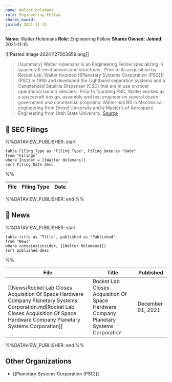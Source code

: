 ```yaml
---
name: Walter Holemans
role: Engineering Fellow
shares_owned: 
joined: 2021-11-15
---
```


**Name:** Walter Holemans
**Role:** Engineering Fellow
**Shares Owned:** 
**Joined:** 2021-11-15

![[Pasted image 20241127003859.png]]

>[!summary]
Walter Holemans is an Engineering Fellow specializing in spacecraft mechanisms and structures.  Prior to its acquisition by Rocket Lab, Walter founded [[Planetary Systems Corporation (PSC)]] (PSC) in 1998 and developed the Lightband separation systems and a Canisterized Satellite Dispenser (CSD) that are in use on most operational launch vehicles.  Prior to founding PSC, Walter worked as a spacecraft design, assembly and test engineer on several dozen government and commercial programs. Walter has BS in Mechanical engineering from Drexel University and a Master’s of Aerospace Engineering from Utah State University.
[Source](https://www.rocketlabusa.com/about/team/)

## 💼 SEC Filings
%%DATAVIEW_PUBLISHER: start
```
table Filing_Type as "Filing Type", Filing_Date as "Date"
from "Filings"
where Insider = [[Walter Holemans]]
sort Filing_Date desc

```
%%

| File | Filing Type | Date |
| ---- | ----------- | ---- |

%%DATAVIEW_PUBLISHER: end %%

## 📰 News
%%DATAVIEW_PUBLISHER: start
```
table title as "Title", published as "Published"
from "News"
where contains(insider, [[Walter Holemans]])
sort published desc
```
%%

| File                                                                                                                                                                                     | Title                                                                                  | Published         |
| ---------------------------------------------------------------------------------------------------------------------------------------------------------------------------------------- | -------------------------------------------------------------------------------------- | ----------------- |
| [[News/Rocket Lab Closes Acquisition Of Space Hardware Company Planetary Systems Corporation.md\|Rocket Lab Closes Acquisition Of Space Hardware Company Planetary Systems Corporation]] | Rocket Lab Closes Acquisition Of Space Hardware Company Planetary Systems Corporation  | December 01, 2021 |

%%DATAVIEW_PUBLISHER: end %%

## Other Organizations

- [[Planetary Systems Corporation (PSC)]]